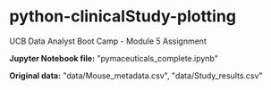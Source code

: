 # python-clinicalStudy-plotting
UCB Data Analyst Boot Camp - Module 5 Assignment

**Jupyter Notebook file:** "pymaceuticals_complete.ipynb"

**Original data:** "data/Mouse_metadata.csv", "data/Study_results.csv"
